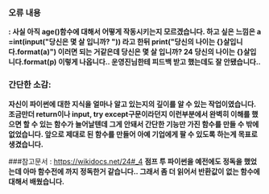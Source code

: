 ### 오류 내용 
<strong>: 사실 아직 age()함수에 대해서 어떻게 작동시키는지 모르겠습니다. 하고 싶은 느낌은 a =int(input("당신은 몇 살 입니까? "))
라고 한뒤 print("당신의 나이는 {}살입니다.format(a)")
이러면 되는 거같은데 
당신은 몇 살 입니까? 24
당신의 나이는 {}살입니다.format(p)
이렇게 나옵니다.. 운영진님한테 피드백 받고 했는데도 잘 안됐습니다..</strong>

### 간단한 소감: 
<strong>자신이 파이썬에 대한 지식을 얼마나 알고 있는지의 깊이를 알 수 있는 작업이였습니다. 조금만더 return이나 input, try except구문이라던지 이런부분에서 완벽히 이해를 했으면 할 수 있는 함수가 늘어날텐데 그게 안돼서 간단한 기능만 가진 함수를 만들 수 밖에 없었습니다. 앞으로 제대로 된 함수를 만들어 아예 기업에게 팔 수 있도록 하는게 목표로 생겼습니다.</strong>

###참고문서
: https://wikidocs.net/24#_4
<strong>점프 투 파이썬을 예전에도 정독을 했었는데 아마 함수전에 까지 정독한거 같습니다.. 그래서 좀 더 읽어서 반환값이 없는 함수에 대해서 배웠습니다.</strong>